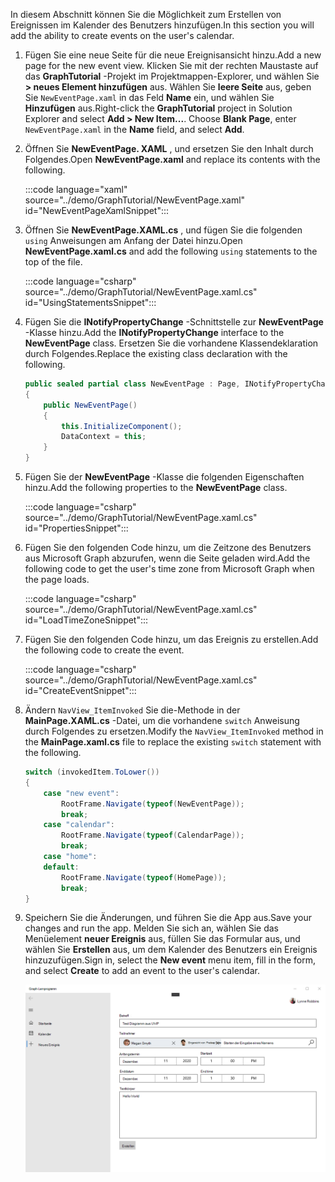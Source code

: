 <!-- markdownlint-disable MD002 MD041 -->

<span data-ttu-id="d30fe-101">In diesem Abschnitt können Sie die Möglichkeit zum Erstellen von Ereignissen im Kalender des Benutzers hinzufügen.</span><span class="sxs-lookup"><span data-stu-id="d30fe-101">In this section you will add the ability to create events on the user's calendar.</span></span>

1. <span data-ttu-id="d30fe-102">Fügen Sie eine neue Seite für die neue Ereignisansicht hinzu.</span><span class="sxs-lookup"><span data-stu-id="d30fe-102">Add a new page for the new event view.</span></span> <span data-ttu-id="d30fe-103">Klicken Sie mit der rechten Maustaste auf das **GraphTutorial** -Projekt im Projektmappen-Explorer, und wählen Sie **> neues Element hinzufügen** aus. Wählen Sie **leere Seite** aus, geben Sie `NewEventPage.xaml` in das Feld **Name** ein, und wählen Sie **Hinzufügen** aus.</span><span class="sxs-lookup"><span data-stu-id="d30fe-103">Right-click the **GraphTutorial** project in Solution Explorer and select **Add > New Item...**. Choose **Blank Page**, enter `NewEventPage.xaml` in the **Name** field, and select **Add**.</span></span>

1. <span data-ttu-id="d30fe-104">Öffnen Sie **NewEventPage. XAML** , und ersetzen Sie den Inhalt durch Folgendes.</span><span class="sxs-lookup"><span data-stu-id="d30fe-104">Open **NewEventPage.xaml** and replace its contents with the following.</span></span>

    :::code language="xaml" source="../demo/GraphTutorial/NewEventPage.xaml" id="NewEventPageXamlSnippet":::

1. <span data-ttu-id="d30fe-105">Öffnen Sie **NewEventPage.XAML.cs** , und fügen Sie die folgenden `using` Anweisungen am Anfang der Datei hinzu.</span><span class="sxs-lookup"><span data-stu-id="d30fe-105">Open **NewEventPage.xaml.cs** and add the following `using` statements to the top of the file.</span></span>

    :::code language="csharp" source="../demo/GraphTutorial/NewEventPage.xaml.cs" id="UsingStatementsSnippet":::

1. <span data-ttu-id="d30fe-106">Fügen Sie die **INotifyPropertyChange** -Schnittstelle zur **NewEventPage** -Klasse hinzu.</span><span class="sxs-lookup"><span data-stu-id="d30fe-106">Add the **INotifyPropertyChange** interface to the **NewEventPage** class.</span></span> <span data-ttu-id="d30fe-107">Ersetzen Sie die vorhandene Klassendeklaration durch Folgendes.</span><span class="sxs-lookup"><span data-stu-id="d30fe-107">Replace the existing class declaration with the following.</span></span>

    ```csharp
    public sealed partial class NewEventPage : Page, INotifyPropertyChanged
    {
        public NewEventPage()
        {
            this.InitializeComponent();
            DataContext = this;
        }
    }
    ```

1. <span data-ttu-id="d30fe-108">Fügen Sie der **NewEventPage** -Klasse die folgenden Eigenschaften hinzu.</span><span class="sxs-lookup"><span data-stu-id="d30fe-108">Add the following properties to the **NewEventPage** class.</span></span>

    :::code language="csharp" source="../demo/GraphTutorial/NewEventPage.xaml.cs" id="PropertiesSnippet":::

1. <span data-ttu-id="d30fe-109">Fügen Sie den folgenden Code hinzu, um die Zeitzone des Benutzers aus Microsoft Graph abzurufen, wenn die Seite geladen wird.</span><span class="sxs-lookup"><span data-stu-id="d30fe-109">Add the following code to get the user's time zone from Microsoft Graph when the page loads.</span></span>

    :::code language="csharp" source="../demo/GraphTutorial/NewEventPage.xaml.cs" id="LoadTimeZoneSnippet":::

1. <span data-ttu-id="d30fe-110">Fügen Sie den folgenden Code hinzu, um das Ereignis zu erstellen.</span><span class="sxs-lookup"><span data-stu-id="d30fe-110">Add the following code to create the event.</span></span>

    :::code language="csharp" source="../demo/GraphTutorial/NewEventPage.xaml.cs" id="CreateEventSnippet":::

1. <span data-ttu-id="d30fe-111">Ändern `NavView_ItemInvoked` Sie die-Methode in der **MainPage.XAML.cs** -Datei, um die vorhandene `switch` Anweisung durch Folgendes zu ersetzen.</span><span class="sxs-lookup"><span data-stu-id="d30fe-111">Modify the `NavView_ItemInvoked` method in the **MainPage.xaml.cs** file to replace the existing `switch` statement with the following.</span></span>

    ```csharp
    switch (invokedItem.ToLower())
    {
        case "new event":
            RootFrame.Navigate(typeof(NewEventPage));
            break;
        case "calendar":
            RootFrame.Navigate(typeof(CalendarPage));
            break;
        case "home":
        default:
            RootFrame.Navigate(typeof(HomePage));
            break;
    }
    ```

1. <span data-ttu-id="d30fe-112">Speichern Sie die Änderungen, und führen Sie die App aus.</span><span class="sxs-lookup"><span data-stu-id="d30fe-112">Save your changes and run the app.</span></span> <span data-ttu-id="d30fe-113">Melden Sie sich an, wählen Sie das Menüelement **neuer Ereignis** aus, füllen Sie das Formular aus, und wählen Sie **Erstellen** aus, um dem Kalender des Benutzers ein Ereignis hinzuzufügen.</span><span class="sxs-lookup"><span data-stu-id="d30fe-113">Sign in, select the **New event** menu item, fill in the form, and select **Create** to add an event to the user's calendar.</span></span>

    ![Screenshot der neuen Ereignisseite](images/create-event-01.png)
